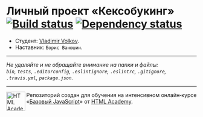 # Личный проект «Кексобукинг» [![Build status][travis-image]][travis-url] [![Dependency status][dependency-image]][dependency-url]

* Студент: [Vladimir Volkov](https://up.htmlacademy.ru/javascript/8/user/164593).
* Наставник: `Борис Ванюшин`.

---

_Не удаляйте и не обращайте внимание на папки и файлы:_<br>
_`bin`, `tests`, `.editorconfig`, `.eslintignore`, `.eslintrc`, `.gitignore`, `.travis.yml`, `package.json`._

---

<a href="https://htmlacademy.ru/intensive/javascript"><img align="left" width="50" height="50" title="HTML Academy" src="https://up.htmlacademy.ru/static/img/intensive/javascript/logo-for-github.svg"></a>

Репозиторий создан для обучения на интенсивном онлайн‑курсе «[Базовый JavaScript](https://htmlacademy.ru/intensive/javascript)» от [HTML Academy](https://htmlacademy.ru).

[travis-image]: https://travis-ci.org/htmlacademy-javascript/164593-keksobooking.svg?branch=master
[travis-url]: https://travis-ci.org/htmlacademy-javascript/164593-keksobooking
[dependency-image]: https://david-dm.org/htmlacademy-javascript/164593-keksobooking.svg?style=flat-square
[dependency-url]: https://david-dm.org/htmlacademy-javascript/164593-keksobooking
